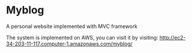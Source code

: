 # Myblog
A personal website implemented with MVC framework

The system is implemented on AWS, you can visit it by visiting:
http://ec2-34-203-11-117.computer-1.amazonaws.com/myblog/
